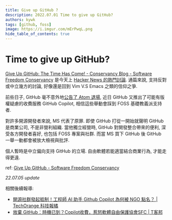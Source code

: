 ```yaml
---
title: Give up GitHub ?
description: 2022.07.01 Time to give up GitHub?
authors: kywk
tags: [github, foss]
image: https://i.imgur.com/mErPwqL.png
hide_table_of_contents: true
---
```


Time to give up GitHub?
=======================

[Give Up GitHub: The Time Has Come! - Conservancy Blog - Software Freedom Conservancy](https://sfconservancy.org/blog/2022/jun/30/give-up-github-launch/) 
是今天上 [Hacker News 的熱門討論](https://news.ycombinator.com/item?id=31932250).
通篇來說, 支持反對或中立幾方的討論, 好像還是回到 Vim V.S Emacs 之類的信仰之爭.

前些日子, GitHub 毫不意外地[公告了 Atom 退場](https://github.blog/2022-06-08-sunsetting-atom/),
近日 GitHub 又推出了可能有版權疑慮的收費服務 GitHub Copilot,
相信這些舉動會踩到 FOSS 基礎教義派支持者.

對許多開源開發者來說, MS 代表了原罪. 
即使 GitHub 打從一開始就聲明 GitHub 是商業公司, 不是非營利組織.
當他獨立經營時, GitHub 對開發整合帶來的便利, 深受各方開發者喜好, 也包括 FOSS 專案與社群. 
而當 MS 買下 GitHub 後 GitHub 一舉一動都會被放大檢視與批評.

個人暫時是中立偏向支持 GitHub 的立場. 
自由軟體若能適當結合商業行為, 才能走得更遠.

ref: [Give Up GitHub - Software Freedom Conservancy](https://sfconservancy.org/GiveUpGitHub/)

_22.07.05 update_
 
相關後續報導:
-   [開源社群發起抵制！工程師 AI 助手 Github Copilot 為何被 NGO 點名？ | TechOrange 科技報橘](https://buzzorange.com/techorange/2022/07/05/github-pilot-violate-open-source-non-profit/)
-   [放棄 GitHub：時機已到？Copilot收費，惹怒軟體自由保護協會SFC | T客邦](https://www.techbang.com/posts/97658-abandoning-github-the-time-has-come-copilot-charges-a-fee)
